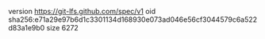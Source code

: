 version https://git-lfs.github.com/spec/v1
oid sha256:e71a29e97b6d1c3301134d168930e073ad046e56cf3044579c6a522d83a1e9b0
size 6272
